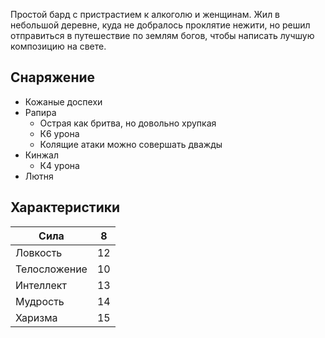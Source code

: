 Простой бард с пристрастием к алкоголю и женщинам. Жил в небольшой деревне, куда не добралось проклятие нежити, но решил отправиться  в путешествие по землям богов, чтобы написать лучшую композицию на свете.

## Снаряжение

- Кожаные доспехи
- Рапира
	- Острая как бритва, но довольно хрупкая
	- К6 урона
	- Колящие атаки можно совершать дважды
- Кинжал
	- К4 урона
- Лютня

## Характеристики

| Сила         | 8   |
| ------------ | --- |
| Ловкость     | 12  |
| Телосложение | 10  |
| Интеллект    | 13  |
| Мудрость     | 14  |
| Харизма      | 15  |

